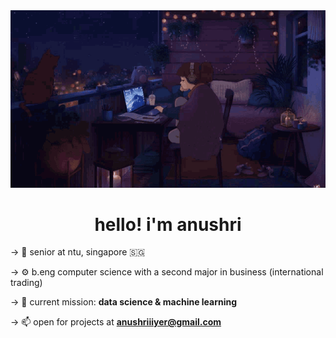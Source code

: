 <div align="center">
    <img src="readme.gif" width="800" alt="ReadMe">
</div>

<h1 align="center">hello! i'm anushri </h1>
<p align="left" style="font-size: 20;">

-> 📍 senior at ntu, singapore 🇸🇬</p>

-> ⚙️ b.eng computer science with a second major in business (international trading)

-> 🤍 current mission: **data science & machine learning**

-> 📫 open for projects at **anushriiiyer@gmail.com**

